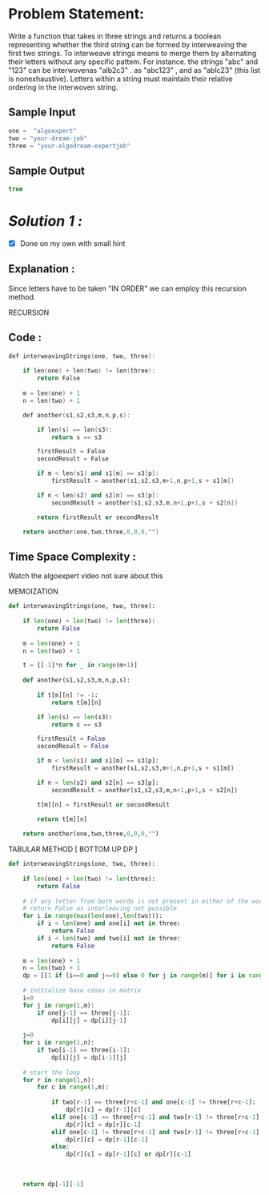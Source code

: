 # Problem Statement:

Write a function that takes in three strings and returns a boolean representing whether the third string can be formed by interweaving the first two strings.
To interweave strings means to merge them by alternating their letters without any specific pattem. For instance. the strings "abc" and "123" can be interwovenas "alb2c3" . as "abc123" , and as "ablc23" (this list is nonexhaustive).
Letters within a string must maintain their relative ordering in the interwoven string.

## Sample Input

```cpp
one =  "algoexpert"
two = "your-dream-job"
three = "your-algodream-expertjob"
```

## Sample Output

```cpp
true
```

# *Solution 1 :*

- [x]  Done on my own with small hint

## Explanation :

Since letters have to be taken "IN ORDER" we can employ this recursion method.

RECURSION

## Code :

```cpp
def interweavingStrings(one, two, three):
	
	if len(one) + len(two) != len(three):
		return False
	
	m = len(one) + 1
	n = len(two) + 1

	def another(s1,s2,s3,m,n,p,s):

		if len(s) == len(s3):
			return s == s3

		firstResult = False
		secondResult = False

		if m < len(s1) and s1[m] == s3[p]:
			firstResult = another(s1,s2,s3,m+1,n,p+1,s + s1[m])

		if n < len(s2) and s2[n] == s3[p]:
			secondResult = another(s1,s2,s3,m,n+1,p+1,s + s2[n])

		return firstResult or secondResult

	return another(one,two,three,0,0,0,"")
```

## Time Space Complexity :

Watch the algoexpert video not sure about this

MEMOIZATION

```python
def interweavingStrings(one, two, three):
	
	if len(one) + len(two) != len(three):
		return False
	
	m = len(one) + 1
	n = len(two) + 1

	t = [[-1]*n for _ in range(m+1)]
	
	def another(s1,s2,s3,m,n,p,s):
		
		if t[m][n] != -1:
			return t[m][n]

		if len(s) == len(s3):
			return s == s3

		firstResult = False
		secondResult = False

		if m < len(s1) and s1[m] == s3[p]:
			firstResult = another(s1,s2,s3,m+1,n,p+1,s + s1[m])

		if n < len(s2) and s2[n] == s3[p]:
			secondResult = another(s1,s2,s3,m,n+1,p+1,s + s2[n])

		t[m][n] = firstResult or secondResult
		
		return t[m][n]

	return another(one,two,three,0,0,0,"")
```

TABULAR METHOD [ BOTTOM UP DP ]

```python
def interweavingStrings(one, two, three):
	
    if len(one) + len(two) != len(three):
		return False
	
	# if any letter from both words is not present in either of the words
	# return False as interleaving not possible
	for i in range(max(len(one),len(two))):
		if i < len(one) and one[i] not in three:
			return False
		if i < len(two) and two[i] not in three:
			return False
	
	m = len(one) + 1
	n = len(two) + 1
	dp = [[1 if (i==0 and j==0) else 0 for j in range(m)] for i in range(n)]
	
	# initialize base cases in matrix
	i=0
	for j in range(1,m):
		if one[j-1] == three[j-1]: 
			dp[i][j] = dp[i][j-1]
			
	j=0
	for i in range(1,n):
		if two[i-1] == three[i-1]: 
			dp[i][j] = dp[i-1][j]
	
	# start the loop
	for r in range(1,n):
		for c in range(1,m):
			
			if two[r-1] == three[r+c-1] and one[c-1] != three[r+c-1]:
				dp[r][c] = dp[r-1][c]
			elif one[c-1] == three[r+c-1] and two[r-1] != three[r+c-1]:
				dp[r][c] = dp[r][c-1]
			elif one[c-1] != three[r+c-1] and two[r-1] != three[r+c-1]:
				dp[r][c] = dp[r-1][c-1]
			else:
				dp[r][c] = dp[r-1][c] or dp[r][c-1]
				
				
				
	return dp[-1][-1]
```